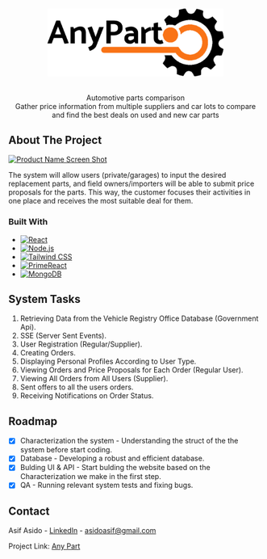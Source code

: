 <a name="readme-top"></a>

<!-- PROJECT LOGO -->
<br />
<div align="center">
  <a href="[https://github.com/othneildrew/Best-README-Template](https://github.com/AsidoA/AnyPart)">
    <img src="Frontend/public/images/full-logo.png" alt="Logo" width="350">
  </a>

  <p align="center">
  </br>
    Automotive parts comparison</br>
    Gather price information from multiple suppliers and car lots to compare and find the best deals on used and new car parts
</div>


<!-- ABOUT THE PROJECT -->
## About The Project

[![Product Name Screen Shot](https://ik.imagekit.io/zov6bak1a/page-screenshot.png?updatedAt=1712729546076)](https://anypart.netlify.app)

The system will allow users (private/garages) to input the desired replacement parts, and field owners/importers will be able to submit price proposals for the parts. This way, the customer focuses their activities in one place and receives the most suitable deal for them.


### Built With

* [![React][React.js]][React-url]
* [![Node.js](https://img.shields.io/badge/Node.js-339933?style=for-the-badge&logo=node.js&logoColor=white)](https://nodejs.org/)
* [![Tailwind CSS](https://img.shields.io/badge/Tailwind_CSS-38B2AC?style=for-the-badge&logo=tailwind-css&logoColor=white)](https://tailwindcss.com/)
* [![PrimeReact](https://img.shields.io/badge/PrimeReact-00AABB?style=for-the-badge&logo=react&logoColor=white)](https://www.primefaces.org/primereact/)
* [![MongoDB](https://img.shields.io/badge/MongoDB-47A248?style=for-the-badge&logo=mongodb&logoColor=white)](https://www.mongodb.com/)


<!-- GETTING STARTED -->
## System Tasks
1. Retrieving Data from the Vehicle Registry Office Database (Government Api).
3. SSE (Server Sent Events).
4. User Registration (Regular/Supplier).
5. Creating Orders.
6. Displaying Personal Profiles According to User Type.
7. Viewing Orders and Price Proposals for Each Order (Regular User).
8. Viewing All Orders from All Users (Supplier).
9. Sent offers to all the users orders.
10. Receiving Notifications on Order Status.
  
<!-- ROADMAP -->
## Roadmap

- [x] Characterization the system - Understanding the struct of the the system before start coding.
- [x] Database - Developing a robust and efficient database. 
- [x] Bulding UI & API - Start bulding the website based on the Characterization we make in the first step.
- [x] QA - Running relevant system tests and fixing bugs.

<!-- CONTACT -->
## Contact

Asif Asido - [LinkedIn](www.linkedin.com/in/asif-asido) - asidoasif@gmail.com

Project Link: [Any Part](https://anypart.netlify.app/)

[React.js]: https://img.shields.io/badge/React-20232A?style=for-the-badge&logo=react&logoColor=61DAFB
[React-url]: https://reactjs.org/
